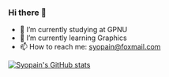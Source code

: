 ### Hi there 👋

<!--
**Syopain/Syopain** is a ✨ _special_ ✨ repository because its `README.md` (this file) appears on your GitHub profile.

Here are some ideas to get you started:

- 🔭 I’m currently working on ...
- 🌱 I’m currently learning ...
- 👯 I’m looking to collaborate on ...
- 🤔 I’m looking for help with ...
- 💬 Ask me about ...
- 📫 How to reach me: ...
- 😄 Pronouns: ...
- ⚡ Fun fact: ...
-->

- 🔭 I’m currently studying at GPNU
- 🌱 I’m currently learning Graphics
- 📫 How to reach me: syopain@foxmail.com

[![Syopain's GitHub stats](https://github-readme-stats.vercel.app/api?username=syopain&count_private=true&show_icons=true&include_all_commits=true&theme=dracula)](https://github.com/Syopain)
